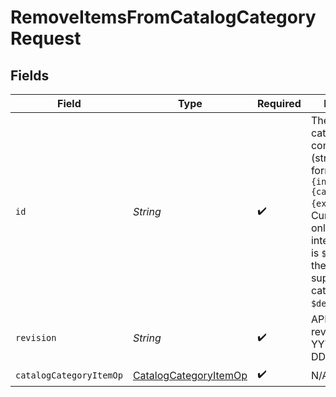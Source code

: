 # RemoveItemsFromCatalogCategoryRequest


## Fields

| Field                                                                                                                                                                                                                   | Type                                                                                                                                                                                                                    | Required                                                                                                                                                                                                                | Description                                                                                                                                                                                                             | Example                                                                                                                                                                                                                 |
| ----------------------------------------------------------------------------------------------------------------------------------------------------------------------------------------------------------------------- | ----------------------------------------------------------------------------------------------------------------------------------------------------------------------------------------------------------------------- | ----------------------------------------------------------------------------------------------------------------------------------------------------------------------------------------------------------------------- | ----------------------------------------------------------------------------------------------------------------------------------------------------------------------------------------------------------------------- | ----------------------------------------------------------------------------------------------------------------------------------------------------------------------------------------------------------------------- |
| `id`                                                                                                                                                                                                                    | *String*                                                                                                                                                                                                                | :heavy_check_mark:                                                                                                                                                                                                      | The catalog category ID is a compound ID (string), with format: `{integration}:::{catalog}:::{external_id}`. Currently, the only supported integration type is `$custom`, and the only supported catalog is `$default`. | $custom:::$default:::SAMPLE-DATA-CATEGORY-APPAREL                                                                                                                                                                       |
| `revision`                                                                                                                                                                                                              | *String*                                                                                                                                                                                                                | :heavy_check_mark:                                                                                                                                                                                                      | API endpoint revision (format: YYYY-MM-DD[.suffix])                                                                                                                                                                     |                                                                                                                                                                                                                         |
| `catalogCategoryItemOp`                                                                                                                                                                                                 | [CatalogCategoryItemOp](../../models/components/CatalogCategoryItemOp.md)                                                                                                                                               | :heavy_check_mark:                                                                                                                                                                                                      | N/A                                                                                                                                                                                                                     |                                                                                                                                                                                                                         |